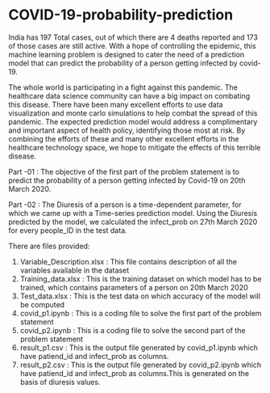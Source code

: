 # COVID-19-probability-prediction
India has 197 Total cases, out of which there are 4 deaths reported and 173 of those cases are still active. With a hope of controlling the epidemic, this machine learning problem is designed to cater the need of a prediction model that can predict the probability of a person getting infected by covid-19.  
 
The whole world is participating in a fight against this pandemic. The healthcare data science community can have a big impact on combating this disease. There have been many excellent efforts to use data visualization and monte carlo simulations to help combat the spread of this pandemic. The expected prediction model would address a complimentary and important aspect of health policy, identifying those most at risk. By combining the efforts of these and many other excellent efforts in the healthcare technology space, we hope to mitigate the effects of this terrible disease. 
 
Part -01 : The objective of the first part of the problem statement is to predict the probability of a person getting infected by Covid-19 on 20th March 2020.
 
Part -02 : The Diuresis of a person is a time-dependent parameter, for which we came up with a Time-series prediction model. Using the Diuresis predicted by the model, we calculated the infect_prob on 27th March 2020 for every people_ID in the test data.


There are files provided: 
 
1. Variable_Description.xlsx :  This file contains description of all the variables available in the dataset 
2. Training_data.xlsx :  This is the training dataset on which model has to be trained, which contains parameters of a person on 20th March 2020 
3. Test_data.xlsx :  This is the test data on which accuracy of the model will be computed 
4. covid_p1.ipynb : This is a coding file to solve the first part of the problem statement
5. covid_p2.ipynb : This is a coding file to solve the second part of the problem statement
6. result_p1.csv  : This is the output file generated by covid_p1.ipynb which have patiend_id and infect_prob as columns.
7. result_p2.csv  : This is the output file generated by covid_p2.ipynb which have patiend_id and infect_prob as columns.This is generated on the basis of diuresis values. 
